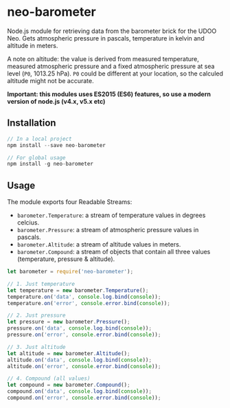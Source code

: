 # neo-barometer

Node.js module for retrieving data from the barometer brick for the UDOO Neo. 
Gets atmospheric pressure in pascals, temperature in kelvin and altitude in meters. 

A note on altitude: the value is derived from measured temperature, measured atmospheric pressure and 
a fixed atmospheric pressure at sea level (`P0`, 1013.25 hPa). `P0` could be different at your location, so the calculed
altitude might not be accurate. 

**Important: this modules uses ES2015 (ES6) features, so use a modern version of node.js (v4.x, v5.x etc)**


## Installation

```javascript
// In a local project
npm install --save neo-barometer

// For global usage
npm install -g neo-barometer
```


## Usage

The module exports four Readable Streams:
- `barometer.Temperature`: a stream of temperature values in degrees celcius.
- `barometer.Pressure`: a stream of atmospheric pressure values in pascals.
- `barometer.Altitude`: a stream of altitude values in meters.
- `barometer.Compound`: a stream of objects that contain all three values (temperature, pressure & altitude).

```javascript
let barometer = require('neo-barometer');

// 1. Just temperature
let temperature = new barometer.Temperature();
temperature.on('data', console.log.bind(console));
temperature.on('error', console.error.bind(console));

// 2. Just pressure 
let pressure = new barometer.Pressure();
pressure.on('data', console.log.bind(console));
pressure.on('error', console.error.bind(console));

// 3. Just altitude
let altitude = new barometer.Altitude();
altitude.on('data', console.log.bind(console));
altitude.on('error', console.error.bind(console));

// 4. Compound (all values)
let compound = new barometer.Compound();
compound.on('data', console.log.bind(console));
compound.on('error', console.error.bind(console));
```
